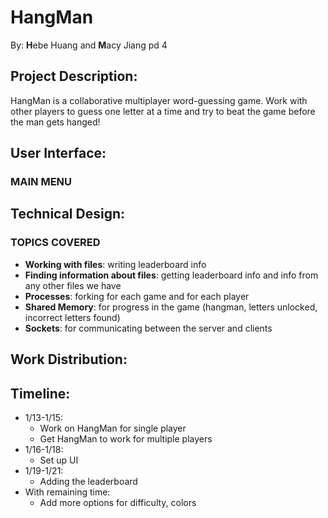 # HangMan
By: **H**ebe Huang and **M**acy Jiang pd 4

## Project Description:
HangMan is a collaborative multiplayer word-guessing game. Work with other players to guess one letter at a time and try to beat the game before the man gets hanged! 

## User Interface:
### MAIN MENU

  
## Technical Design:
### TOPICS COVERED
- **Working with files**: writing leaderboard info
- **Finding information about files**: getting leaderboard info and info from any other files we have
- **Processes**: forking for each game and for each player
- **Shared Memory**: for progress in the game (hangman, letters unlocked, incorrect letters found)
- **Sockets**: for communicating between the server and clients

## Work Distribution:

## Timeline:
- 1/13-1/15: 
	- Work on HangMan for single player
	- Get HangMan to work for multiple players 
- 1/16-1/18:
	- Set up UI
- 1/19-1/21:
	- Adding the leaderboard
- With remaining time: 
	- Add more options for difficulty, colors
